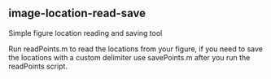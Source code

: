 ## image-location-read-save

Simple figure location reading and saving tool

Run readPoints.m to read the locations from your figure, if you need to save the locations with a custom delimiter use savePoints.m after you run the readPoints script.
